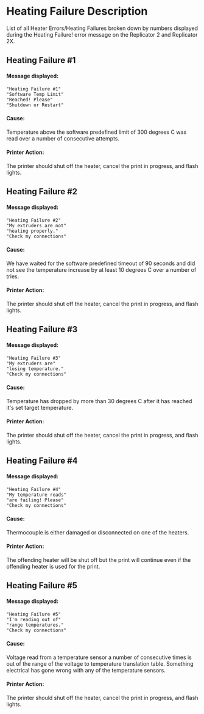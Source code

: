 Heating Failure Description
==========

List of all Heater Errors/Heating Failures broken down by numbers displayed during the Heating Failure! error message on the Replicator 2 and Replicator 2X.


Heating Failure #1
-----

#### Message displayed:

    "Heating Failure #1"  
    "Software Temp Limit"  
    "Reached! Please"  
    "Shutdown or Restart"  

#### Cause:

Temperature above the software predefined limit of 300 degrees C was read over a number of consecutive attempts.

#### Printer Action:

The printer should shut off the heater, cancel the print in progress, and flash lights.


Heating Failure #2
-----

#### Message displayed:

    "Heating Failure #2"  
    "My extruders are not"  
    "heating properly."  
    "Check my connections"  

#### Cause:

We have waited for the software predefined timeout of 90 seconds and did not see the temperature increase by at least 10 degrees C over a number of tries.

#### Printer Action:

The printer should shut off the heater, cancel the print in progress, and flash lights.


Heating Failure #3
-----

#### Message displayed:

    "Heating Failure #3"  
    "My extruders are"  
    "losing temperature."  
    "Check my connections"  

#### Cause:

Temperature has dropped by more than 30 degrees C after it has reached it's set target temperature.

#### Printer Action:

The printer should shut off the heater, cancel the print in progress, and flash lights.

Heating Failure #4
-----

#### Message displayed:

    "Heating Failure #4"  
    "My temperature reads"  
    "are failing! Please"  
    "Check my connections"  

#### Cause:

Thermocouple is either damaged or disconnected on one of the heaters.

#### Printer Action:

The offending heater will be shut off but the print will continue even if the offending heater is used for the print.

Heating Failure #5
-----

#### Message displayed:

    "Heating Failure #5"   
    "I'm reading out of"  
    "range temperatures."  
    "Check my connections"  

#### Cause:

Voltage read from a temperature sensor a number of consecutive times is out of the range of the voltage to temperature translation table.  Something electrical has gone wrong with any of the temperature sensors.

#### Printer Action:

The printer should shut off the heater, cancel the print in progress, and flash lights.

